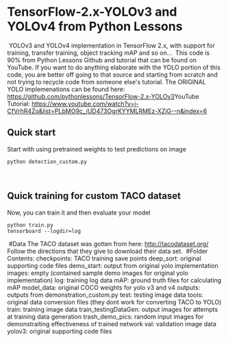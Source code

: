 # TensorFlow-2.x-YOLOv3 and YOLOv4 from Python Lessons
​
YOLOv3 and YOLOv4 implementation in TensorFlow 2.x, with support for training, transfer training, object tracking mAP and so on...
​
This code is 90% from Python Lessons Github and tutorial that can be found on YouTube.
If you want to do anything elaborate with the YOLO portion of this code, you are better off going to that source
and starting from scratch and not trying to recycle code from someone else's tutorial.
​
The ORIGINAL YOLO implemenations can be found here:
https://github.com/pythonlessons/TensorFlow-2.x-YOLOv3
​
YouTube Tutorial:
https://www.youtube.com/watch?v=j-CfVrhR4Zo&list=PLbMO9c_jUD473OgrKYYMLRMEz-XZjG--n&index=6
​
​
## Quick start
Start with using pretrained weights to test predictions on image
```
python detection_custom.py
```
​
​
​
## Quick training for custom TACO dataset
Now, you can train it and then evaluate your model
```
python train.py
tensorboard --logdir=log
```
​
#Data
The TACO dataset was gotten from here:
http://tacodataset.org/
​
Follow the directions that they give to download their data set.
​
#Folder Contents:
checkpoints: 			TACO training save points
deep_sort: 				original supporting code files
demo_start: 			output from original yolo implementation
images: 				empty (contained sample demo images for original yolo implementation)
log:					training log data
mAP:					ground truth files for calculating mAP
model_data: 			original COCO weights for yolo v3 and v4
outputs:				outputs from demonstration_custom.py
test:					testing image data 
tools:					original data conversion files (they dont work for converting TACO to YOLO)
train:					training image data
train_testingDataGen:	output images for attempts at training data generation
trash_demo_pics:		random input images for demonstraiting effectiveness of trained network
val:					validation image data
yolov3:					original supporting code files
